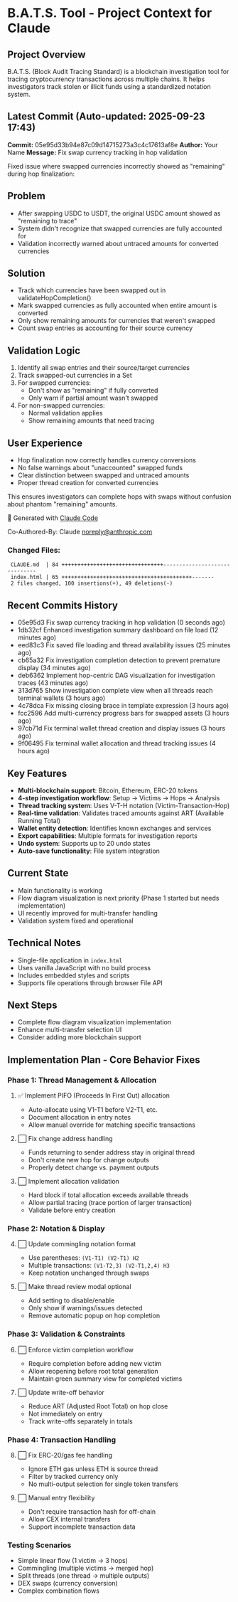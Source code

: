 # B.A.T.S. Tool - Project Context for Claude

## Project Overview
B.A.T.S. (Block Audit Tracing Standard) is a blockchain investigation tool for tracing cryptocurrency transactions across multiple chains. It helps investigators track stolen or illicit funds using a standardized notation system.

## Latest Commit (Auto-updated: 2025-09-23 17:43)

**Commit:** 05e95d33b94e87c09d14715273a3c4c17613af8e
**Author:** Your Name
**Message:** Fix swap currency tracking in hop validation

Fixed issue where swapped currencies incorrectly showed as "remaining" during hop finalization:

## Problem
- After swapping USDC to USDT, the original USDC amount showed as "remaining to trace"
- System didn't recognize that swapped currencies are fully accounted for
- Validation incorrectly warned about untraced amounts for converted currencies

## Solution
- Track which currencies have been swapped out in validateHopCompletion()
- Mark swapped currencies as fully accounted when entire amount is converted
- Only show remaining amounts for currencies that weren't swapped
- Count swap entries as accounting for their source currency

## Validation Logic
1. Identify all swap entries and their source/target currencies
2. Track swapped-out currencies in a Set
3. For swapped currencies:
   - Don't show as "remaining" if fully converted
   - Only warn if partial amount wasn't swapped
4. For non-swapped currencies:
   - Normal validation applies
   - Show remaining amounts that need tracing

## User Experience
- Hop finalization now correctly handles currency conversions
- No false warnings about "unaccounted" swapped funds
- Clear distinction between swapped and untraced amounts
- Proper thread creation for converted currencies

This ensures investigators can complete hops with swaps without confusion about phantom "remaining" amounts.

🤖 Generated with [Claude Code](https://claude.ai/code)

Co-Authored-By: Claude <noreply@anthropic.com>

### Changed Files:
```
 CLAUDE.md  | 84 ++++++++++++++++++++++++++++++++------------------------------
 index.html | 65 +++++++++++++++++++++++++++++++++++++++++-------
 2 files changed, 100 insertions(+), 49 deletions(-)
```

## Recent Commits History

- 05e95d3 Fix swap currency tracking in hop validation (0 seconds ago)
- 1db32cf Enhanced investigation summary dashboard on file load (12 minutes ago)
- eed83c3 Fix saved file loading and thread availability issues (25 minutes ago)
- cb65a32 Fix investigation completion detection to prevent premature display (34 minutes ago)
- deb6362 Implement hop-centric DAG visualization for investigation traces (43 minutes ago)
- 313d765 Show investigation complete view when all threads reach terminal wallets (3 hours ago)
- 4c78dca Fix missing closing brace in template expression (3 hours ago)
- fcc2596 Add multi-currency progress bars for swapped assets (3 hours ago)
- 97cb71d Fix terminal wallet thread creation and display issues (3 hours ago)
- 9f06495 Fix terminal wallet allocation and thread tracking issues (4 hours ago)

## Key Features
- **Multi-blockchain support**: Bitcoin, Ethereum, ERC-20 tokens
- **4-step investigation workflow**: Setup → Victims → Hops → Analysis
- **Thread tracking system**: Uses V-T-H notation (Victim-Transaction-Hop)
- **Real-time validation**: Validates traced amounts against ART (Available Running Total)
- **Wallet entity detection**: Identifies known exchanges and services
- **Export capabilities**: Multiple formats for investigation reports
- **Undo system**: Supports up to 20 undo states
- **Auto-save functionality**: File system integration

## Current State
- Main functionality is working
- Flow diagram visualization is next priority (Phase 1 started but needs implementation)
- UI recently improved for multi-transfer handling
- Validation system fixed and operational

## Technical Notes
- Single-file application in `index.html`
- Uses vanilla JavaScript with no build process
- Includes embedded styles and scripts
- Supports file operations through browser File API

## Next Steps
- Complete flow diagram visualization implementation
- Enhance multi-transfer selection UI
- Consider adding more blockchain support

## Implementation Plan - Core Behavior Fixes

### Phase 1: Thread Management & Allocation
1. ✅ Implement PIFO (Proceeds In First Out) allocation
   - Auto-allocate using V1-T1 before V2-T1, etc.
   - Document allocation in entry notes
   - Allow manual override for matching specific transactions

2. ⬜ Fix change address handling
   - Funds returning to sender address stay in original thread
   - Don't create new hop for change outputs
   - Properly detect change vs. payment outputs

3. ⬜ Implement allocation validation
   - Hard block if total allocation exceeds available threads
   - Allow partial tracing (trace portion of larger transaction)
   - Validate before entry creation

### Phase 2: Notation & Display
4. ⬜ Update commingling notation format
   - Use parentheses: `(V1-T1) (V2-T1) H2`
   - Multiple transactions: `(V1-T2,3) (V2-T1,2,4) H3`
   - Keep notation unchanged through swaps

5. ⬜ Make thread review modal optional
   - Add setting to disable/enable
   - Only show if warnings/issues detected
   - Remove automatic popup on hop completion

### Phase 3: Validation & Constraints
6. ⬜ Enforce victim completion workflow
   - Require completion before adding new victim
   - Allow reopening before root total generation
   - Maintain green summary view for completed victims

7. ⬜ Update write-off behavior
   - Reduce ART (Adjusted Root Total) on hop close
   - Not immediately on entry
   - Track write-offs separately in totals

### Phase 4: Transaction Handling
8. ⬜ Fix ERC-20/gas fee handling
   - Ignore ETH gas unless ETH is source thread
   - Filter by tracked currency only
   - No multi-output selection for single token transfers

9. ⬜ Manual entry flexibility
   - Don't require transaction hash for off-chain
   - Allow CEX internal transfers
   - Support incomplete transaction data

### Testing Scenarios
- Simple linear flow (1 victim → 3 hops)
- Commingling (multiple victims → merged hop)
- Split threads (one thread → multiple outputs)
- DEX swaps (currency conversion)
- Complex combination flows
